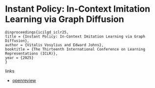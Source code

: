 # Instant Policy: In-Context Imitation Learning via Graph Diffusion

```
@inproceedings{icilgd_iclr25,
title = {Instant Policy: In-Context Imitation Learning via Graph Diffusion},
author = {Vitalis Vosylius and Edward Johns},
booktitle = {The Thirteenth International Conference on Learning Representations (ICLR)},
year = {2025}
}
```

links
- [openreview](https://openreview.net/forum?id=je3GZissZc)
